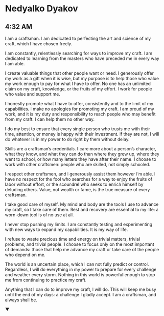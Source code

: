# Nedyalko Dyakov

## 4:32 AM

I am a craftsman. I am dedicated to perfecting the art and science of my craft, which I have chosen freely.

I am constantly, relentlessly searching for ways to improve my craft. I am dedicated to learning from the masters who have preceded me in every way I am able.

I create valuable things that other people want or need. I generously offer my work as a gift when it is wise, but my purpose is to help those who value my work enough to pay for what I have to offer. No one has an unlimited claim on my craft, knowledge, or the fruits of my effort. I work for people who value and support me.

I honestly promote what I have to offer, consistently and to the limit of my capabilities. I make no apologies for promoting my craft. I am proud of my work, and it is my duty and responsibility to reach people who may benefit from my craft. I can help them no other way.

I do my best to ensure that every single person who trusts me with their time, attention, or money is happy with their investment. If they are not, I will do whatever is in my power to do right by them without delay.

Skills are a craftsman’s credentials. I care more about a person’s character, what they know, and what they can do than where they grew up, where they went to school, or how many letters they have after their name. I choose to work with other craftsmen: people who are skilled, not simply schooled.

I respect other craftsmen, and I generously assist them however I’m able. I have no respect for the fool who searches for a way to enjoy the fruits of labor without effort, or the scoundrel who seeks to enrich himself by deluding others. Value, not wealth or fame, is the true measure of every craftsman.

I take good care of myself. My mind and body are the tools I use to advance my craft, so I take care of them. Rest and recovery are essential to my life: a worn-down tool is of no use at all.

I never stop pushing my limits. I am constantly testing and experimenting with new ways to expand my capabilities. It is my way of life.

I refuse to waste precious time and energy on trivial matters, trivial problems, and trivial people. I choose to focus only on the most important of demands: those that help me advance my craft or take care of the people who depend on me.

The world is an uncertain place, which I can not fully predict or control. Regardless, I will do everything in my power to prepare for every challenge and weather every storm. Nothing in this world is powerful enough to stop me from continuing to practice my craft.

Anything that I can do to improve my craft, I will do. This will keep me busy until the end of my days: a challenge I gladly accept. I am a craftsman, and always shall be.


▼
